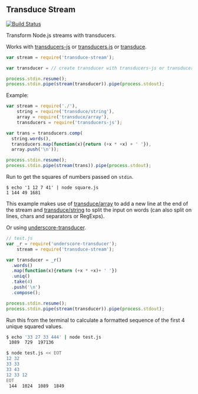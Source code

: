 ## Transduce Stream
[![Build Status](https://secure.travis-ci.org/transduce/transduce-stream.svg)](http://travis-ci.org/transduce/transduce-stream)

Transform Node.js streams with transducers.

Works with [transducers-js][3] or [transducers.js][4] or [transduce][5].

```javascript
var stream = require('transduce-stream');

var transducer = // create transducer with transducers-js or transducers.js

process.stdin.resume();
process.stdin.pipe(stream(transducer)).pipe(process.stdout);
```

Example:

```javascript
var stream = require('./'),
    string = require('transduce/string'),
    array = require('transduce/array'),
    transducers = require('transducers-js');

var trans = transducers.comp(
  string.words(),
  transducers.map(function(x){return (+x * +x) + ' '}),
  array.push('\n'));

process.stdin.resume();
process.stdin.pipe(stream(trans)).pipe(process.stdout);
```

Run to get the squares of numbers passed on `stdin`.

```
$ echo '1 12 7 41' | node square.js
1 144 49 1681
```

This example makes use of [transduce/array][1] to add a new line at the end of the stream and [transduce/string][2] to split the input on words (can also split on lines, chars and separators or RegExps).

Or using [underscore-transducer][6].

```javascript
// test.js
var _r = require('underscore-transducer');
    stream = require('transduce-stream');

var transducer = _r()
  .words()
  .map(function(x){return (+x * +x)+ ' '})
  .uniq()
  .take(4)
  .push('\n')
  .compose();

process.stdin.resume();
process.stdin.pipe(stream(transducer)).pipe(process.stdout);
```

Run this from the terminal to calculate a formatted sequence of the first 4 unique squared values.

```bash
$ echo '33 27 33 444' | node test.js
 1089  729  197136

$ node test.js << EOT
12 32
33 33
33 43
12 33 12
EOT
 144  1024  1089  1849
```


[1]: https://github.com/transduce/transduce#array
[2]: https://github.com/transduce/transduce#string
[3]: https://github.com/cognitect-labs/transducers-js
[4]: https://github.com/jlongster/transducers.js
[5]: https://github.com/transduce/transduce
[6]: https://github.com/kevinbeaty/underscore-transducer
